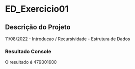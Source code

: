 # ED_Exercicio01

## Descrição do Projeto
11/08/2022 - Introducao / Recursividade - Estrutura de Dados

### Resultado Console

O resultado é 479001600
